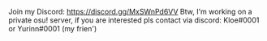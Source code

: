 Join my Discord: https://discord.gg/MxSWnPd6VV
Btw, I'm working on a private osu! server, if you are interested pls contact via discord: Kloe#0001 or Yurinn#0001 (my frien')
